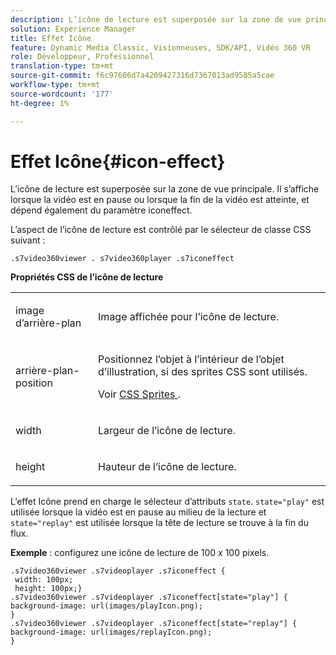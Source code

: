 ```yaml
---
description: L’icône de lecture est superposée sur la zone de vue principale. Il s’affiche lorsque la vidéo est en pause ou lorsque la fin de la vidéo est atteinte, et dépend également du paramètre iconeffect.
solution: Experience Manager
title: Effet Icône
feature: Dynamic Media Classic, Visionneuses, SDK/API, Vidéo 360 VR
role: Développeur, Professionnel
translation-type: tm+mt
source-git-commit: f6c97606d7a4209427316d7367013ad9585a5cae
workflow-type: tm+mt
source-wordcount: '177'
ht-degree: 1%

---
```



# Effet Icône{#icon-effect}

L’icône de lecture est superposée sur la zone de vue principale. Il s’affiche lorsque la vidéo est en pause ou lorsque la fin de la vidéo est atteinte, et dépend également du paramètre iconeffect.

<!--<a id="section_061E550C1C1D4DB2BD663A898895B38C"></a>-->

L’aspect de l’icône de lecture est contrôlé par le sélecteur de classe CSS suivant :

```
.s7video360viewer . s7video360player .s7iconeffect
```

**Propriétés CSS de l’icône de lecture**

<table id="table_C48C56E696304C9BAFEE71BA9EA9A174"> 
 <tbody> 
  <tr> 
   <td colname="col1"> <p> <span class="codeph"> image d’arrière-plan  </span> </p> </td> 
   <td colname="col2"> <p> Image affichée pour l’icône de lecture. </p> </td> 
  </tr> 
  <tr> 
   <td colname="col1"> <p> <span class="codeph"> arrière-plan-position  </span> </p> </td> 
   <td colname="col2"> <p> Positionnez l’objet à l’intérieur de l’objet d’illustration, si des sprites CSS sont utilisés. </p> <p>Voir <a href="../../../c-html5-aem-asset-viewers/c-html5-aem-video360/c-html5-aem-video360-customizingviewer/c-html5-aem-video360-customizingviewer.md#section-9b6d8d601cb441d08214dada7bb4eddc" format="dita" scope="local"> CSS Sprites </a>. </p> </td> 
  </tr> 
  <tr> 
   <td colname="col1"> <p> <span class="codeph"> width </span> </p> </td> 
   <td colname="col2"> <p> Largeur de l’icône de lecture. </p> </td> 
  </tr> 
  <tr> 
   <td colname="col1"> <p> <span class="codeph"> height </span> </p> </td> 
   <td colname="col2"> <p>Hauteur de l’icône de lecture. </p> </td> 
  </tr> 
 </tbody> 
</table>

L’effet Icône prend en charge le sélecteur d’attributs `state`. `state="play"` est utilisée lorsque la vidéo est en pause au milieu de la lecture et  `state="replay"` est utilisée lorsque la tête de lecture se trouve à la fin du flux.

**Exemple**  : configurez une icône de lecture de 100 x 100 pixels.

```
.s7video360viewer .s7videoplayer .s7iconeffect { 
 width: 100px; 
 height: 100px;} 
.s7video360viewer .s7videoplayer .s7iconeffect[state="play"] { 
background-image: url(images/playIcon.png); 
} 
.s7video360viewer .s7videoplayer .s7iconeffect[state="replay"] { 
background-image: url(images/replayIcon.png); 
}
```

